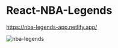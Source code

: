 # React-NBA-Legends

https://nba-legends-app.netlify.app/

![nba-legends](https://user-images.githubusercontent.com/95312891/219880218-8d6e8b8a-5d6d-41a3-849a-c6edaae665e6.gif)
